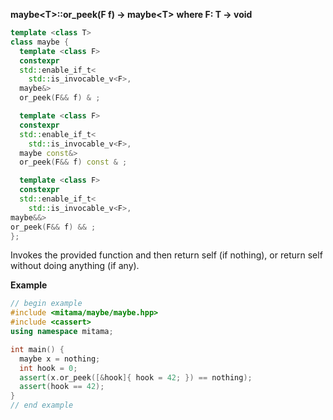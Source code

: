 **maybe&lt;T&gt;::or_peek(F f) -> maybe&lt;T&gt;**
**where F: T -> void**

```cpp
template <class T>
class maybe {
  template <class F>
  constexpr
  std::enable_if_t<
    std::is_invocable_v<F>,
  maybe&>
  or_peek(F&& f) & ;

  template <class F>
  constexpr
  std::enable_if_t<
    std::is_invocable_v<F>,
  maybe const&>
  or_peek(F&& f) const & ;

  template <class F>
  constexpr
  std::enable_if_t<
    std::is_invocable_v<F>,
maybe&&>
or_peek(F&& f) && ;
};
```

Invokes the provided function and then return self (if nothing), or return self without doing anything (if any).

**Example**

```cpp
// begin example
#include <mitama/maybe/maybe.hpp>
#include <cassert>
using namespace mitama;

int main() {
  maybe x = nothing;
  int hook = 0;
  assert(x.or_peek([&hook]{ hook = 42; }) == nothing);
  assert(hook == 42);
}
// end example
```
